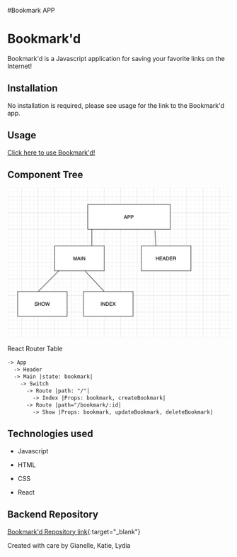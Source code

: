 #Bookmark APP

# Bookmark'd

Bookmark'd is a Javascript application for saving your favorite links on the Internet!

## Installation

No installation is required, please see usage for the link to the Bookmark'd app.

## Usage

<a href="https://bookmark-app-backend.herokuapp.com/" target="_blank">Click here to use Bookmark'd!</a>

## Component Tree

<img src="./Component.png" alt="component tree">

React Router Table 

    -> App
      -> Header
      -> Main |state: bookmark|
        -> Switch
          -> Route |path: "/"|
            -> Index |Props: bookmark, createBookmark|
          -> Route |path="/bookmark/:id|
            -> Show |Props: bookmark, updateBookmark, deleteBookmark|

## Technologies used

- Javascript

- HTML

- CSS

- React

## Backend Repository

[Bookmark'd Repository link](https://github.com/katiepestotnik/bookmark-app-backend){:target="_blank"}


Created with care by Gianelle, Katie, Lydia

